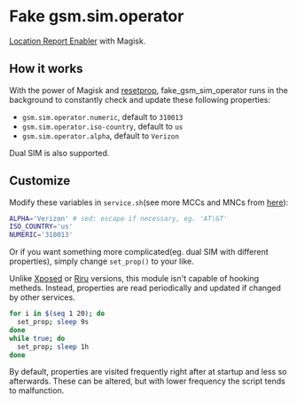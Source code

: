# Fake gsm.sim.operator

[Location Report Enabler](https://github.com/GhostFlying/LocationReportEnabler) with Magisk.

## How it works

With the power of Magisk and [resetprop](https://github.com/topjohnwu/Magisk/blob/master/docs/tools.md#resetprop), fake_gsm_sim_operator runs in the background to constantly check and update these following properties:

* `gsm.sim.operator.numeric`, default to `310013`
* `gsm.sim.operator.iso-country`, default to `us`
* `gsm.sim.operator.alpha`, default to `Verizon`

Dual SIM is also supported.

## Customize

Modify these variables in `service.sh`(see more MCCs and MNCs from [here](https://www.mcc-mnc.com/)):

```sh
ALPHA='Verizon' # sed: escape if necessary, eg. 'AT\&T'
ISO_COUNTRY='us'
NUMERIC='310013'
```

Or if you want something more complicated(eg. dual SIM with different properties), simply change `set_prop()` to your like.  

Unlike [Xposed](https://github.com/GhostFlying/LocationReportEnablerXposed) or [Riru](https://github.com/RikkaApps/Riru-LocationReportEnabler) versions, this module isn't capable of hooking metheds. Instead, properties are read periodically and updated if changed by other services.

```sh
for i in $(seq 1 20); do 
  set_prop; sleep 9s
done
while true; do
  set_prop; sleep 1h
done
```

By default, properties are visited frequently right after at startup and less so afterwards. These can be altered, but with lower frequency the script tends to malfunction.
